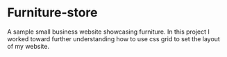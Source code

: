 # Furniture-store
A sample small business website showcasing furniture. In this project I worked toward further understanding how to use css grid to set the layout of my website.
